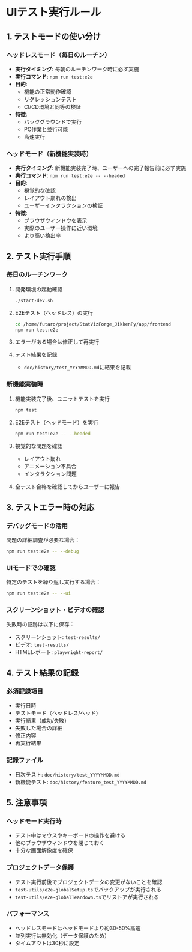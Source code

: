 # UIテスト実行ルール

## 1. テストモードの使い分け

### ヘッドレスモード（毎日のルーチン）
- **実行タイミング**: 毎朝のルーチンワーク時に必ず実施
- **実行コマンド**: `npm run test:e2e`
- **目的**: 
  - 機能の正常動作確認
  - リグレッションテスト
  - CI/CD環境と同等の検証
- **特徴**:
  - バックグラウンドで実行
  - PC作業と並行可能
  - 高速実行

### ヘッドモード（新機能実装時）
- **実行タイミング**: 新機能実装完了時、ユーザーへの完了報告前に必ず実施
- **実行コマンド**: `npm run test:e2e -- --headed`
- **目的**:
  - 視覚的な確認
  - レイアウト崩れの検出
  - ユーザーインタラクションの検証
- **特徴**:
  - ブラウザウィンドウを表示
  - 実際のユーザー操作に近い環境
  - より高い検出率

## 2. テスト実行手順

### 毎日のルーチンワーク
1. 開発環境の起動確認
   ```bash
   ./start-dev.sh
   ```

2. E2Eテスト（ヘッドレス）の実行
   ```bash
   cd /home/futaro/project/StatVizForge_JikkenPy/app/frontend
   npm run test:e2e
   ```

3. エラーがある場合は修正して再実行

4. テスト結果を記録
   - `doc/history/test_YYYYMMDD.md`に結果を記載

### 新機能実装時
1. 機能実装完了後、ユニットテストを実行
   ```bash
   npm test
   ```

2. E2Eテスト（ヘッドモード）を実行
   ```bash
   npm run test:e2e -- --headed
   ```

3. 視覚的な問題を確認
   - レイアウト崩れ
   - アニメーション不具合
   - インタラクション問題

4. 全テスト合格を確認してからユーザーに報告

## 3. テストエラー時の対応

### デバッグモードの活用
問題の詳細調査が必要な場合：
```bash
npm run test:e2e -- --debug
```

### UIモードでの確認
特定のテストを繰り返し実行する場合：
```bash
npm run test:e2e -- --ui
```

### スクリーンショット・ビデオの確認
失敗時の証跡は以下に保存：
- スクリーンショット: `test-results/`
- ビデオ: `test-results/`
- HTMLレポート: `playwright-report/`

## 4. テスト結果の記録

### 必須記録項目
- 実行日時
- テストモード（ヘッドレス/ヘッド）
- 実行結果（成功/失敗）
- 失敗した場合の詳細
- 修正内容
- 再実行結果

### 記録ファイル
- 日次テスト: `doc/history/test_YYYYMMDD.md`
- 新機能テスト: `doc/history/feature_test_YYYYMMDD.md`

## 5. 注意事項

### ヘッドモード実行時
- テスト中はマウスやキーボードの操作を避ける
- 他のブラウザウィンドウを閉じておく
- 十分な画面解像度を確保

### プロジェクトデータ保護
- テスト実行前後でプロジェクトデータの変更がないことを確認
- `test-utils/e2e-globalSetup.ts`でバックアップが実行される
- `test-utils/e2e-globalTeardown.ts`でリストアが実行される

### パフォーマンス
- ヘッドレスモードはヘッドモードより約30-50%高速
- 並列実行は無効化（データ保護のため）
- タイムアウトは30秒に設定